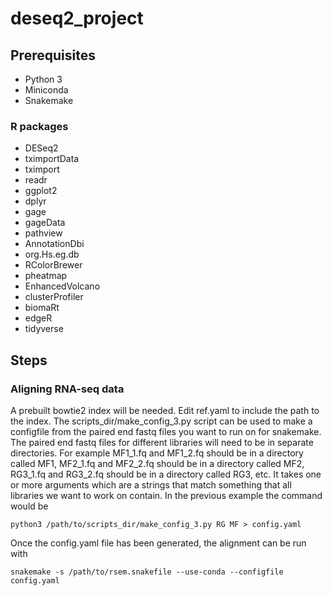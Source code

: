 # deseq2_project
## Prerequisites
* Python 3
* Miniconda
* Snakemake
### R packages
* DESeq2
* tximportData
* tximport
* readr
* ggplot2
* dplyr
* gage
* gageData
* pathview
* AnnotationDbi
* org.Hs.eg.db
* RColorBrewer
* pheatmap
* EnhancedVolcano
* clusterProfiler
* biomaRt
* edgeR
* tidyverse

## Steps
### Aligning RNA-seq data
A prebuilt bowtie2 index will be needed. Edit ref.yaml to include the path to the index. The scripts_dir/make_config_3.py script can be used to make a configfile from the paired end fastq files
you want to run on for snakemake.  The paired end fastq files for different libraries will need to be in separate directories. For example MF1_1.fq and MF1_2.fq should be in a directory called
MF1, MF2_1.fq and MF2_2.fq should be in a directory called MF2, RG3_1.fq and RG3_2.fq should be in a directory called RG3, etc. It takes one or more arguments which are a strings that match
something that all libraries we want to work on contain. In the previous example the command would be
```
python3 /path/to/scripts_dir/make_config_3.py RG MF > config.yaml
```

Once the config.yaml file has been generated, the alignment can be run with
```
snakemake -s /path/to/rsem.snakefile --use-conda --configfile config.yaml
```
